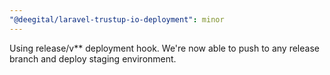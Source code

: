 ```yaml
---
"@deegital/laravel-trustup-io-deployment": minor
---
```


Using release/v\*\* deployment hook. We're now able to push to any release branch and deploy staging environment.
